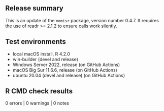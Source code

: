 
## Release summary

This is an update of the `nomisr` package, version number 0.4.7. It requires 
the use of readr >= 2.1.2 to ensure calls work silently. 

## Test environments
* local macOS install, R 4.2.0
* win-builder (devel and release)
* Windows Server 2022, release (on GitHub Actions)
* macOS Big Sur 11.6.6, release (on GitHub Actions)
* ubuntu 20.04 (devel and release) (on GitHub Actions)

## R CMD check results

0 errors | 0 warnings | 0 notes
